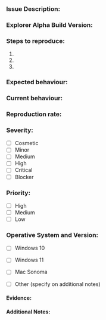 
### **Issue Description:**
<!-- Short description of the observed issue -->

### **Explorer Alpha Build Version:**

### **Steps to reproduce:**

  1.
  2.
  3.

### **Expected behaviour:**


### **Current behaviour:**


### **Reproduction rate:**


### **Severity:**
<!-- Cosmetic, Minor, Medium, High, Critical, Blocker -->
- [ ] Cosmetic
- [ ] Minor
- [ ] Medium
- [ ] High
- [ ] Critical
- [ ] Blocker

### **Priority:**
- [ ] High
- [ ] Medium
- [ ] Low

### **Operative System and Version:**
- [ ] Windows 10
- [ ] Windows 11
- [ ] Mac Sonoma
- [ ] Other (specify on additional notes)



#### **Evidence:**

#### **Additional Notes:**



